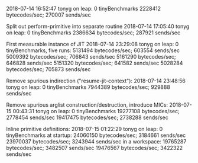 2018-07-14 16:52:47 tonyg on leap: 0 tinyBenchmarks 2228412 bytecodes/sec; 270007 sends/sec

Split out perform-primitive into separate routine
2018-07-14 17:05:40 tonyg on leap: 0 tinyBenchmarks 2386634 bytecodes/sec; 287921 sends/sec

First measurable instance of JIT
2018-07-14 23:29:08 tonyg on leap: 0 tinyBenchmarks, five runs:
    5131494 bytecodes/sec; 603554 sends/sec
    5009392 bytecodes/sec; 706843 sends/sec
    5161290 bytecodes/sec; 646828 sends/sec
    5151320 bytecodes/sec; 641582 sends/sec
    5028284 bytecodes/sec; 705873 sends/sec

Remove spurious indirection ("resume-jit-context"):
2018-07-14 23:48:56 tonyg on leap: 0 tinyBenchmarks 7944389 bytecodes/sec; 929888 sends/sec

Remove spurious arglist construction/destruction, introduce MICs:
2018-07-15 00:43:31 tonyg on leap: 0 tinyBenchmarks
    19277108 bytecodes/sec; 2778454 sends/sec
    19417475 bytecodes/sec; 2738288 sends/sec

Inline primitive definitions:
2018-07-15 01:22:29 tonyg on leap: 0 tinyBenchmarks
at startup:
    24060150 bytecodes/sec; 3184661 sends/sec
    23970037 bytecodes/sec; 3243944 sends/sec
in a workspace:
    19765287 bytecodes/sec; 3482507 sends/sec
    19476567 bytecodes/sec; 3422322 sends/sec
